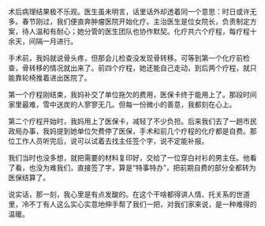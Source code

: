术后病理结果极不乐观。医生虽未明言，话里话外却透着同一个意思：时日或许无多。春节刚过，我们便直奔肿瘤医院开始化疗。主治医生是位女院长，负责制定方案，待人温和有耐心；她分管的医生团队也协作默契。化疗共六个疗程，每疗程十余天，间隔一月进行。

手术前，我妈就说骨头疼，但那会儿检查没发现骨转移。可等到第一个化疗前检查，骨转移的情况就出来了。前四个疗程，她还能自己走动，到后两个疗程，就只能靠轮椅推着进出医院了。

第一个疗程刚结束，我妈补交了单位拖欠的费用，医保卡终于能用上了。那段时间家里最难，雪中送炭的人寥寥无几。但每一份微小的善意，我都刻在心上。

第二个疗程开始时，我妈用上了医保卡，减轻了不少负担。后来我们去了一趟市民政局办事，我妈提到她单位欠费停了医保，手术和前几个疗程的化疗都是自费。那位工作人员听完后，说可以试着去找主任签个字，说不定能补报。

我们当时也没多想，就把需要的材料复印好，交给了一位穿白衬衫的男主任。他看了看，也没为难我们，直接签了字，算是“特事特办”，把前期自费的部分全都转为医保结算了。

说实话，那一刻，我心里是有点发酸的。在这个干啥都得讲人情、托关系的世道里，冷不丁有人这么实心实意地伸手帮了我们一把，对我们家来说，是一种难得的温暖。